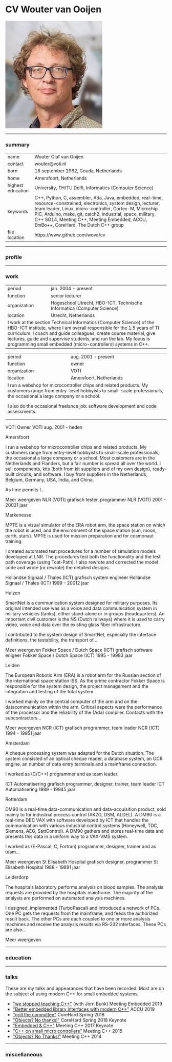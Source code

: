 # CV Wouter van Ooijen

![picture of me](pics/myself.jpg)

-------------------------------------------------------------------------------

### summary

<table><tbody>

<tr><td>name</td><td>
Wouter Olaf van Ooijen
</td></tr>

<tr><td>contact</td><td>
wouter@voti.nl
</td></tr>

<tr><td>born</td><td>
18 september 1962, Gouda, Netherlands
</td></tr>

<tr><td>home</td><td>
Amersfoort, Netherlands
</td></tr>

<tr><td>highest education</td><td>
University, TH/TU Delft, Informatics (Computer Science)
</td></tr>

<tr><td>keywords</td><td>
C++, Python, C, assembler, Ada, Java, 
embedded, real-time, resource-constrained, electronics,
system design, lecturer, team leader,
Linux, micro-controller, Cortex-M, Microchip PIC, 
Arduino, make, git, catch2,
industrial, space, military, 
C++ SG14, Meeting C++, Meeting Embedded, ACCU, EmBo++, CoreHard, The Dutch C++ group
</td></tr>

<tr><td>file location</td><td>
https://www.github.com/wovo/cv
</td></tr>

</tbody></table>

-------------------------------------------------------------------------------

### profile

-------------------------------------------------------------------------------

### work

<table><tbody>

<tr><td>period</td><td>
jan. 2004 - present
</td></tr>

<tr><td>function</td><td>
senior lecturer
</td></tr>

<tr><td>organization</td><td>
Hogeschool Utrecht, HBO-ICT, Technische Informatica (Computer Science)
</td></tr>

<tr><td>location</td><td>
Utrecht, Netherlands
</td></tr>

<tr><td colspan = 2>
I work at the section Technical Informatics (Computer Science) of the HBO-ICT institute, where
I am overall responsible for the 1.5 years of TI curriculum.
I coach and guide colleagues, create course material, give lectures, guide and supervise students, and run the lab.
My focus is programming small embedded (micro-controllers) systems in C++.
</td></tr>

</tbody></table>

<!--- --------------------------------------------------------------------- -->


<table><tbody>

<tr><td>period</td><td>
aug. 2001 - present
</td></tr>

<tr><td>function</td><td>
owner
</td></tr>

<tr><td>organization</td><td>
VOTI
</td></tr>

<tr><td>location</td><td>
Amersfoort, Netherlands
</td></tr>

<tr><td colspan = 2>
I run a webshop for microcontroller chips and related products. 
My customers range from entry-level hobbyists to small-scale professionals, 
the occasional a large company or a school. 

I also do the occasional freelance job: software development and code assessments.
</td></tr>

</tbody></table>

<!--- --------------------------------------------------------------------- -->

VOTI
Owner
VOTI
aug. 2001 - heden

Amersfoort

I run a webshop for microcontroller chips and related products. My customers range from entry-level hobbyists to small-scale professionals, the occasional a large company or a school. Most customers are in the Netherlands and Flanders, but a fair number is spread all over the world. I sell components, kits (both from kit suppliers and of my own design), ready-built circuits, and software. I buy from suppliers in the Netherlands, Belgium, Germany, USA, India, and China.

As time permits I…

Meer weergeven 
NLR (VOTI) grafisch
tester, programmer
NLR (VOTI)
2001 - 20021 jaar

Markenesse

MPTE is a visual simulator of the ERA robot arm, the space station on which the robot is used, and the environment of the space station (sun, moon, earth, stars). MPTE is used for mission preparation and for cosmonaut training.

I created automated test procedures for a number of simulation models developed at LNR. The procedures test both the functionality and the test path coverage (using Tcat-Path). I also rewrote and corrected the model code and wrote (or rewrote) the detailed designs.

Hollandse Signaal / Thales (ICT) grafisch
system engineer
Hollandse Signaal / Thales (ICT)
1999 - 20012 jaar

Huizen

SmartNet is a communication system designed for military purposes. Its original intended use was as a voice and data communication system in military vehicles (tanks), either stand-alone or in groups (headquarters). An important civil customer is the NS (Dutch railways) where it is used to carry video, voice and data over the existing glass fiber infrastructure.

I contributed to the system design of SmartNet, especially the interface definitions, the testability, the transport of…

Meer weergeven 
Fokker Space / Dutch Space (ICT) grafisch
software enigeer
Fokker Space / Dutch Space (ICT)
1995 - 19983 jaar

Leiden

The European Robotic Arm (ERA) is a robot arm for the Russian section of the international space station ISS. As the prime contractor Fokker Space is responsible for the system design, the project management and the integration and testing of the total system.

I worked mainly on the central computer of the arm and on the datacommunication within the arm. Critical aspects were the performance of the processor and the reliability of the (Ada) compiler. Contacts with the subcontractors…

Meer weergeven 
NCR (ICT) grafisch
programmer, team leader
NCR (ICT)
1994 - 19951 jaar

Amsterdam

A cheque processing system was adapted for the Dutch situation. The system consisted of an optical cheque reader, a database system, an OCR engine, an number of data entry terminals and a mainframe connection.

I worked as (C/C++) programmer and as team leader.

ICT Automatisering grafisch
programmer, designer, trainer, team leader
ICT Automatisering
1989 - 19945 jaar

Rotterdam

DM90 is a real-time data-communication and data-acquisition product, sold mainly to for industrial process control (AKZO, DSM, ALDEL). A DM90 is a real-time DEC VAX with software developed by ICT that handles the communication with various industrial control systems (Honeywell, TDC, Siemens, AEG, SattControl). A DM90 gathers and stores real-time data and presents this data in a uniform way to a VAX-VMS system.

I worked as (E-Pascal, C, Fortran) programmer, designer, trainer and as team…

Meer weergeven 
St Elisabeth Hospital grafisch
designer, programmer
St Elisabeth Hospital
1988 - 19891 jaar

Leiderdorp

The hospitals laboratory performs analysis on blood samples. The analysis requests are provided by the hospitals mainframe. The majority of the analysis are performed on automated analysis machines.

I designed, implemented (TurboPascal) and introduced a network of PCs. One PC gets the requests from the mainframe, and feeds the authorized result back. The other PCs are each coupled to one or more analysis machines and receive the analysis results via RS-232 interfaces. These PCs are also…

Meer weergeven 

-------------------------------------------------------------------------------

### education

-------------------------------------------------------------------------------

### talks

These are my talks and appearances that have been recorded.
Most are on the subject of using modern C++ for small embedded systems.

* ["we stopped teaching C++"](https://www.youtube.com/watch?v=VZUTJ2UNXxI) 
   (with Jorn Bunk) Meeting Embedded 2019
* ["Better embedded library interfaces with modern C++"](https://www.youtube.com/watch?v=ArRuPzN7JXs) 
   ACCU 2019
* ["grill the committee"](https://www.youtube.com/watch?v=OY_mS2e4XTk) 
   CoreHard Spring 2018
* ["Objects? No thanks!"](https://www.youtube.com/watch?v=GcfqHT4RtWc)
   CoreHard Spring 2018 Keynote
* ["Embedded & C++"](https://www.youtube.com/watch?v=mNPfsUZb3vs)
   Meeting C++ 2017 Keynote
* ["C++ on small micro controllers"](https://www.youtube.com/watch?v=07d5g7Ykgas) 
   Meeting C++ 2015   
* ["Objects? No Thanks!"](https://www.youtube.com/watch?v=k8sRQMx2qUw)
   Meeting C++ 2014   

-------------------------------------------------------------------------------

### miscellaneous



